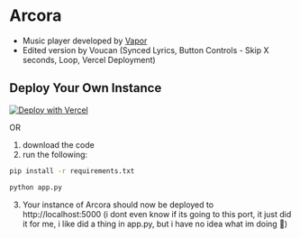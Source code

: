 # Arcora
- Music player developed by [Vapor](https://vapor.my)
- Edited version by Voucan (Synced Lyrics, Button Controls - Skip X seconds, Loop, Vercel Deployment)

## Deploy Your Own Instance

[![Deploy with Vercel](https://vercel.com/button)](https://vercel.com/new/clone?repository-url=https://github.com/voucan-us4/music-player)

OR

1. download the code
2. run the following:

```bash
pip install -r requirements.txt
```

```bash
python app.py
```
3. Your instance of Arcora should now be deployed to http://localhost:5000 (i dont even know if its going to this port, it just did it for me, i like did a thing in app.py, but i have no idea what im doing 🙏)
